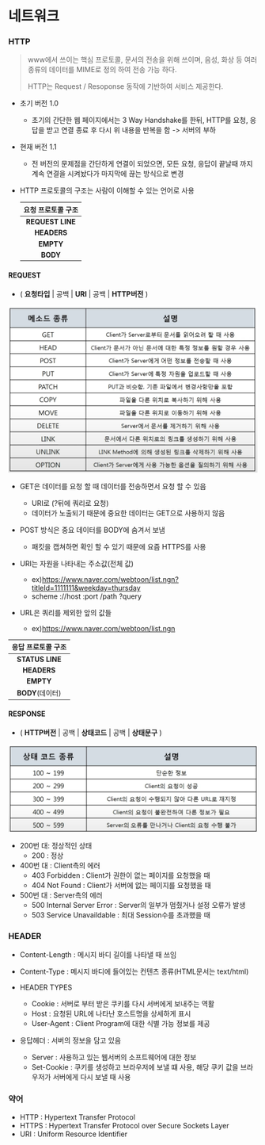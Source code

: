 # 네트워크



### HTTP

> www에서 쓰이는 핵심 프로토콜, 문서의 전송을 위해 쓰이며, 음성, 화상 등 여러 종류의 데이터를 MIME로 정의 하여 전송 가능 하다.
>
> HTTP는 Request / Resoponse 동작에 기반하여 서비스 제공한다.

- 초기 버전 1.0
  - 초기의 간단한 웹 페이지에서는 3 Way Handshake를 한뒤, HTTP를 요청, 응답을 받고 연결 종료 후 다시 위 내용을 반복을 함 -> 서버의 부하

- 현재 버전 1.1
  - 전 버전의 문제점을 간단하게 연결이 되었으면, 모든 요청, 응답이 끝날때 까지 계속 연결을 시켜놨다가 마지막에 끊는 방식으로 변경

- HTTP 프로토콜의 구조는 사람이 이해할 수 있는 언어로 사용

  | 요청 프로토콜 구조 |
  | :----------------: |
  |  **REQUEST LINE**  |
  |    **HEADERS**     |
  |     **EMPTY**      |
  |      **BODY**      |









#### REQUEST

- (  **요청타입**	|	공백	|	**URI**	|	공백	|	**HTTP버전**	)

![image-20211003220511916.png](https://github.com/yeoung004/yeoung004.github.io/blob/main/_posts/Network/image-20211003220511916.png?raw=true)

- GET은 데이터를 요청 할 때 데이터를 전송하면서 요청 할 수 있음
  - URI로 (?뒤에 쿼리로 요청)
  - 데이터가 노출되기 때문에 중요한 데이터는 GET으로 사용하지 않음

- POST 방식은 중요 데이터를 BODY에 숨겨서 보냄
  - 패킷을 캡쳐하면 확인 할 수 있기 때문에 요즘 HTTPS를 사용

- URI는 자원을 나타내는 주소값(전체 값)
  - ex)https://www.naver.com/webtoon/list.ngn?titleId=1111111&weekday=thursday
  - scheme ://host :port /path ?query
- URL은 쿼리를 제외한 앞의 값들
  - ex)https://www.naver.com/webtoon/list.ngn



| 응답 프로토콜 구조 |
| :----------------: |
|  **STATUS LINE**   |
|    **HEADERS**     |
|     **EMPTY**      |
|  **BODY**(데이터)  |







#### RESPONSE

-  (	**HTTP버전**	|	공백	|	**상태코드**	|	공백	|	**상태문구**	)

![image-20211003223339695.png](https://github.com/yeoung004/yeoung004.github.io/blob/main/_posts/Network/image-20211003223339695.png?raw=true)

- 200번 대: 정상적인 상태
  - 200 : 정상
- 400번 대 : Client측의 에러
  - 403  Forbidden : Client가 권한이 없는 페이지를 요청했을 때
  - 404  Not Found : Client가 서버에 없는 페이지를 요청했을 때
- 500번 대 : Server측의 에러
  - 500 Internal Server Error : Server의 일부가 멈췄거나 설정 오류가 발생
  - 503 Service Unavaildable : 최대 Session수를 초과했을 때







### HEADER

- Content-Length : 메시지 바디 길이를 나타낼 때 쓰임
- Content-Type : 메시지 바디에 들어있는 컨텐츠 종류(HTML문서는 text/html)

- HEADER TYPES
  - Cookie : 서버로 부터 받은 쿠키를 다시 서버에게 보내주는 역활
  - Host : 요청된 URL에 나타난 호스트명을 상세하게 표시
  - User-Agent : Client Program에 대한 식별 가능 정보를 제공

- 응답헤더 : 서버의 정보을 담고 있음
  - Server : 사용하고 있는 웹서버의 소프트웨어에 대한 정보
  - Set-Cookie : 쿠키를 생성하고 브라우저에 보낼 떄 사용, 해당 쿠키 값을 브라우저가 서버에게 다시 보낼 때 사용









### 약어

- HTTP : Hypertext Transfer Protocol
- HTTPS : Hypertext Transfer Protocol over Secure Sockets Layer
- URI : Uniform Resource Identifier

